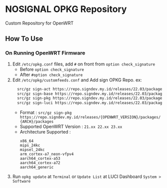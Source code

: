# NOSIGNAL OPKG Repository
Custom Repository for OpenWRT

## How To Use
### On Running OpenWRT Firmware
1. Edit ` /etc/opkg.conf ` files, add ` # ` on front from ` option check_signature `
   - Before ` option check_signature `
   - After ` #option check_signature `
2. Edit ` /etc/opkg/customfeeds.conf ` and Add sign OPKG Repo. ex:
   ```bash
     src/gz sign-act https://repo.signdev.my.id/releases/22.03/packages/aarch64_generic/action
     src/gz sign-base https://repo.signdev.my.id/releases/22.03/packages/aarch64_generic/base
     src/gz sign-pkg https://repo.signdev.my.id/releases/22.03/packages/aarch64_generic/packages
     src/gz sign-luci https://repo.signdev.my.id/releases/22.03/packages/aarch64_generic/luci
     ```
   - Format : ` src/gz sign-pkg https://repo.signdev.my.id/releases/{OPENWRT_VERSION}/packages/{ARCH}/packages `
   - Supported OpenWRT Version : ` 21.xx 22.xx 23.xx `
   - Architecture Supported :
     ```
     x86_64
     mips_24kc
     mipsel_24kc
     arm_cortex-a7_neon-vfpv4
     aarch64_cortex-a53
     aarch64_cortex-a72
     aarch64_generic 
     ```
3. Run ` opkg update ` at ` Terminal ` or ` Update List ` at LUCI Dashboard ` System > Software `
   